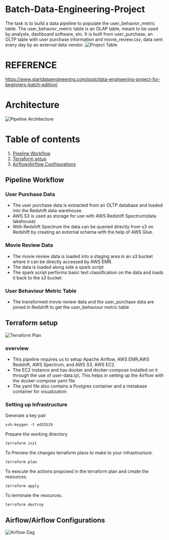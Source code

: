 # Batch-Data-Engineering-Project
The task is to build a data pipeline to populate the user_behavior_metric table. The user_behavior_metric table is an OLAP table, meant to be used by analysts, 
dashboard software, etc. It is built from user_purchase, an OLTP table with user purchase information and movie_review.csv, data sent every day by an external data vendor.
![Project Table](https://github.com/Alero-Awani/Batch-Data-Engineering-Project/blob/master/de_proj_obj.png?raw=true)

# REFERENCE
https://www.startdataengineering.com/post/data-engineering-project-for-beginners-batch-edition/

# Architecture
![Pipeline Architecture](https://github.com/Alero-Awani/Batch-Data-Engineering-Project/blob/master/de_proj_design.png?raw=true)

# Table of contents
1. [Pipeline Workflow](#Pipeline)
2. [Terraform setup](#Terraform)
3. [Airflow/Airflow Configurations](#Airflow)


## Pipeline Workflow <a name="Pipeline"></a>
### User Purchase Data
* The user purchase data is extracted from an OLTP database and loaded into the Redshift data warehouse.
* AWS S3 is used as storage for use with AWS Redshift Spectrum(data lakehouse)
* With Redshift Spectrum the data can be queried directly from s3 on Redshift by creating an external schema with the help of AWS Glue.

### Movie Review Data
* The movie review data is loaded into a staging area in an s3 bucket  where it can be directly accessed by AWS EMR.
* The data is loaded along side a spark script
* The spark script performs basic text classification on the data and loads it back to the s3 bucket

### User Behaviour Metric Table
* The transformed movie review data and the user_purchase data are joined in Redshift to get the user_behaviour metric table

## Terraform setup <a name="Terraform"></a>
![Terraform Plan](https://github.com/Alero-Awani/Batch-Data-Engineering-Project/blob/master/terraform_visual.png?raw=true)

### overview
* This pipeline requires us to setup Apache Airflow, AWS EMR,AWS Redshift, AWS Spectrum, and AWS S3, AWS EC2.
* The EC2 instance and has docker and docker-compose installed on it through the use of user-data.tpl, This helps in setting up the Airflow with the docker-compose yaml file
* The yaml file also contains a Postgres container and a metabase container for visualization

### Setting up Infrastructure
Generate a key pair
```
ssh-keygen -t ed25519
```
Prepare the working directory
```
terraform init
```
To Preview the changes terraform plans to make to your infrastructure.
```
terraform plan
```
To execute the actions proposed in the terraform plan and create the resources.
```
terraform apply
```
To terminate the resources.
```
terraform destroy
```




## Airflow/Airflow Configurations <a name="Airflow"></a>
![Airflow Dag](https://github.com/Alero-Awani/Batch-Data-Engineering-Project/blob/master/Airflow%20dag.png?raw=true)











